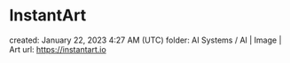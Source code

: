 # InstantArt

created: January 22, 2023 4:27 AM (UTC)
folder: AI Systems / AI | Image | Art
url: https://instantart.io